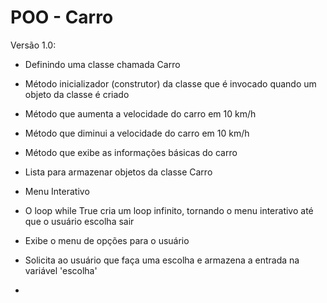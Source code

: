 # POO - Carro

Versão 1.0:

- Definindo uma classe chamada Carro

- Método inicializador (construtor) da classe que é invocado quando um objeto da classe é criado

- Método que aumenta a velocidade do carro em 10 km/h

- Método que diminui a velocidade do carro em 10 km/h

- Método que exibe as informações básicas do carro

- Lista para armazenar objetos da classe Carro

- Menu Interativo

- O loop while True cria um loop infinito, tornando o menu interativo até que o usuário escolha sair

- Exibe o menu de opções para o usuário

- Solicita ao usuário que faça uma escolha e armazena a entrada na variável 'escolha'

- 
